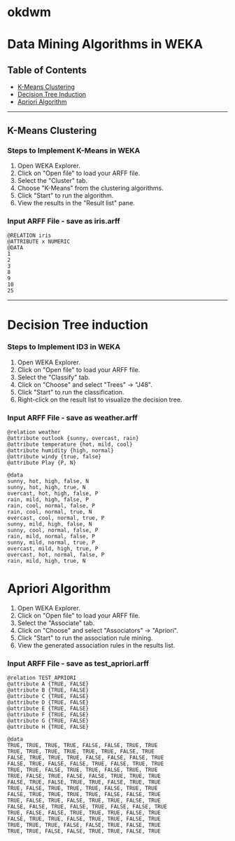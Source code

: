# okdwm
# Data Mining Algorithms in WEKA

## Table of Contents
- [K-Means Clustering](#k-means-clustering)
- [Decision Tree Induction](#decision-tree-induction)
- [Apriori Algorithm](#apriori-algorithm)

---

## K-Means Clustering

### Steps to Implement K-Means in WEKA
1. Open WEKA Explorer.
2. Click on "Open file" to load your ARFF file.
3. Select the "Cluster" tab.
4. Choose "K-Means" from the clustering algorithms.
5. Click "Start" to run the algorithm.
6. View the results in the "Result list" pane.

### Input ARFF File - save as iris.arff
```arff
@RELATION iris
@ATTRIBUTE x NUMERIC
@DATA
1
2
3
8
9
10
25
```
---

# Decision Tree induction

### Steps to Implement ID3 in WEKA
1. Open WEKA Explorer.
2. Click on "Open file" to load your ARFF file.
3. Select the "Classify" tab.
4. Click on "Choose" and select "Trees" -> "J48".
5. Click "Start" to run the classification.
6. Right-click on the result list to visualize the decision tree.

### Input ARFF File - save as weather.arff
```arff
@relation weather
@attribute outlook {sunny, overcast, rain}
@attribute temperature {hot, mild, cool}
@attribute humidity {high, normal}
@attribute windy {true, false}
@attribute Play {P, N}

@data
sunny, hot, high, false, N
sunny, hot, high, true, N
overcast, hot, high, false, P
rain, mild, high, false, P
rain, cool, normal, false, P
rain, cool, normal, true, N
overcast, cool, normal, true, P
sunny, mild, high, false, N
sunny, cool, normal, false, P
rain, mild, normal, false, P
sunny, mild, normal, true, P
overcast, mild, high, true, P
overcast, hot, normal, false, P
rain, mild, high, true, N
```
# Apriori Algorithm

1. Open WEKA Explorer.
2. Click on "Open file" to load your ARFF file.
3. Select the "Associate" tab.
4. Click on "Choose" and select "Associators" -> "Apriori".
5. Click "Start" to run the association rule mining.
6. View the generated association rules in the results list.

### Input ARFF File - save as test_apriori.arff
```arff
@relation TEST_APRIORI
@attribute A {TRUE, FALSE}
@attribute B {TRUE, FALSE}
@attribute C {TRUE, FALSE}
@attribute D {TRUE, FALSE}
@attribute E {TRUE, FALSE}
@attribute F {TRUE, FALSE}
@attribute G {TRUE, FALSE}
@attribute H {TRUE, FALSE}

@data
TRUE, TRUE, TRUE, TRUE, FALSE, FALSE, TRUE, TRUE
TRUE, TRUE, TRUE, TRUE, TRUE, TRUE, FALSE, TRUE
FALSE, TRUE, TRUE, TRUE, FALSE, FALSE, FALSE, TRUE
FALSE, TRUE, FALSE, FALSE, TRUE, FALSE, TRUE, TRUE
TRUE, TRUE, FALSE, TRUE, TRUE, FALSE, TRUE, TRUE
TRUE, FALSE, TRUE, FALSE, FALSE, TRUE, TRUE, TRUE
FALSE, TRUE, FALSE, TRUE, TRUE, FALSE, TRUE, TRUE
TRUE, FALSE, TRUE, TRUE, TRUE, FALSE, TRUE, TRUE
FALSE, TRUE, TRUE, TRUE, TRUE, FALSE, FALSE, TRUE
TRUE, FALSE, TRUE, FALSE, TRUE, TRUE, FALSE, TRUE
FALSE, FALSE, TRUE, FALSE, TRUE, FALSE, FALSE, TRUE
TRUE, FALSE, FALSE, TRUE, TRUE, TRUE, FALSE, TRUE
FALSE, TRUE, TRUE, FALSE, TRUE, TRUE, FALSE, TRUE
TRUE, TRUE, TRUE, FALSE, FALSE, TRUE, FALSE, TRUE
TRUE, TRUE, FALSE, FALSE, TRUE, TRUE, FALSE, TRUE
```



